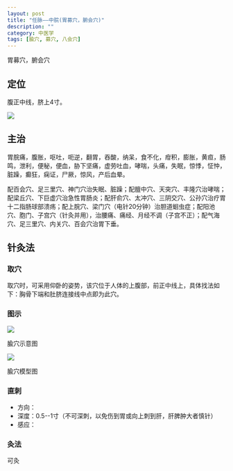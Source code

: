 ```yaml
---
layout: post
title: "任脉——中脘(胃募穴，腑会穴)"
description: ""
category: 中医学
tags: [腧穴, 募穴, 八会穴]
---
```


胃募穴，腑会穴

## 定位

腹正中线，脐上4寸。


![](images/TCM/channels/CV3-17.png)

## 主治

胃脘痛，腹胀，呕吐，呃逆，翻胃，吞酸，纳呆，食不化，疳积，膨胀，黄疸，肠鸣，泄利，便秘，便血，胁下坚痛，虚劳吐血，哮喘，头痛，失眠，惊悸，怔忡，脏躁，癫狂，痫证，尸厥，惊风，产后血晕。

配百会穴、足三里穴、神门穴治失眠、脏躁；配膻中穴、天突穴、丰隆穴治哮喘；配梁丘穴、下巨虚穴治急性胃肠炎；配肝俞穴、太冲穴、三阴交穴、公孙穴治疗胃十二指肠球部溃疡；配上脘穴、梁门穴（电针20分钟）治胆道蛔虫症；配阳池穴、胞门、子宫穴（针灸并用），治腰痛、痛经、月经不调（子宫不正）；配气海穴、足三里穴、内关穴、百会穴治胃下垂。



## 针灸法

### 取穴

取穴时，可采用仰卧的姿势，该穴位于人体的上腹部，前正中线上，具体找法如下：胸骨下端和肚脐连接线中点即为此穴。

### 图示


![](images/TCM/acupoint/CV6_CV12_GV3_GV4.png)

腧穴示意图

![](images/TCM/acupoint/CV12_KI19_ST21-model.jpg)

腧穴模型图

### 直刺

- 方向：
- 深度：0.5--1寸（不可深刺，以免伤到胃或向上刺到肝，肝脾肿大者慎针）
- 感应：




### 灸法

可灸

